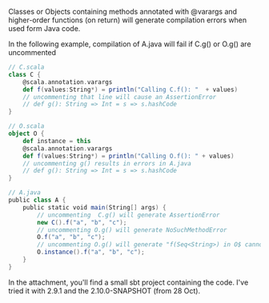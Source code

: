 Classes or Objects containing methods annotated with @varargs and higher-order functions (on return) will generate compilation errors when used form Java code.

In the following example, compilation of A.java will fail if C.g() or O.g() are uncommented
```scala
// C.scala
class C {
    @scala.annotation.varargs
    def f(values:String*) = println("Calling C.f(): "  + values) 
    // uncommenting that line will cause an AssertionError
    // def g(): String => Int = s => s.hashCode 
}
```

```scala
// O.scala
object O {
    def instance = this
    @scala.annotation.varargs
    def f(values:String*) = println("Calling O.f(): " + values)
    // uncommenting g() results in errors in A.java
    // def g(): String => Int = s => s.hashCode
}
```

```scala
// A.java
public class A {
    public static void main(String[] args) {
        // uncommenting  C.g() will generate AssertionError
        new C().f("a", "b", "c");
        // uncommenting O.g() will generate NoSuchMethodError
        O.f("a", "b", "c");  
        // uncommenting O.g() will generate "f(Seq<String>) in O$ cannot be applied to (String,String,String)"
        O.instance().f("a", "b", "c");
    }
}
```


In the attachment, you'll find a small sbt project containing the code. 
I've tried it with 2.9.1 and the 2.10.0-SNAPSHOT (from 28 Oct).
